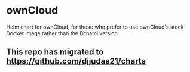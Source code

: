 # ownCloud

Helm chart for ownCloud, for those who prefer to use ownCloud's stock Docker image rather than the Bitnami version.

## This repo has migrated to https://github.com/djjudas21/charts
